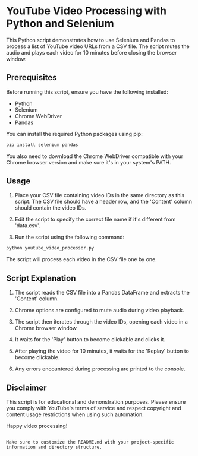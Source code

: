 # YouTube Video Processing with Python and Selenium

This Python script demonstrates how to use Selenium and Pandas to process a list of YouTube video URLs from a CSV file. The script mutes the audio and plays each video for 10 minutes before closing the browser window.

## Prerequisites

Before running this script, ensure you have the following installed:

- Python
- Selenium
- Chrome WebDriver
- Pandas

You can install the required Python packages using pip:

```bash
pip install selenium pandas
```

You also need to download the Chrome WebDriver compatible with your Chrome browser version and make sure it's in your system's PATH.

## Usage

1. Place your CSV file containing video IDs in the same directory as this script. The CSV file should have a header row, and the 'Content' column should contain the video IDs.

2. Edit the script to specify the correct file name if it's different from 'data.csv'.

3. Run the script using the following command:

```bash
python youtube_video_processor.py
```

The script will process each video in the CSV file one by one.

## Script Explanation

1. The script reads the CSV file into a Pandas DataFrame and extracts the 'Content' column.

2. Chrome options are configured to mute audio during video playback.

3. The script then iterates through the video IDs, opening each video in a Chrome browser window.

4. It waits for the 'Play' button to become clickable and clicks it.

5. After playing the video for 10 minutes, it waits for the 'Replay' button to become clickable.

6. Any errors encountered during processing are printed to the console.

## Disclaimer

This script is for educational and demonstration purposes. Please ensure you comply with YouTube's terms of service and respect copyright and content usage restrictions when using such automation.

Happy video processing!
```

Make sure to customize the README.md with your project-specific information and directory structure.
